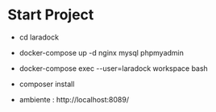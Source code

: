 # Start Project
- cd laradock
- docker-compose up -d nginx mysql phpmyadmin
- docker-compose exec --user=laradock workspace bash
- composer install

- ambiente : http://localhost:8089/